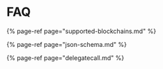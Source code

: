 # FAQ

{% page-ref page="supported-blockchains.md" %}

{% page-ref page="json-schema.md" %}

{% page-ref page="delegatecall.md" %}



